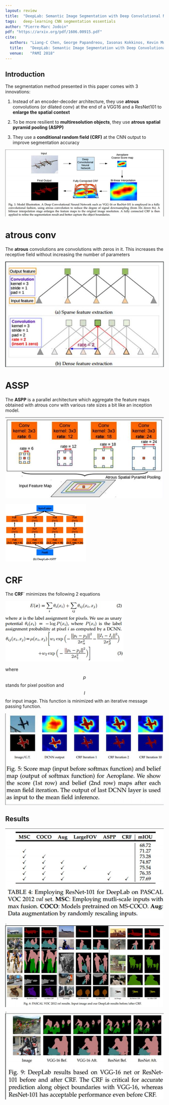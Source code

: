 ```yaml
---
layout: review
title:  "DeepLab: Semantic Image Segmentation with Deep Convolutional Nets, Atrous Convolution, and Fully Connected CRFs"
tags:   deep-learning CNN segmentation essentials
author: "Pierre-Marc Jodoin"
pdf: "https://arxiv.org/pdf/1606.00915.pdf"
cite:
  authors: "Liang-C Chen, George Papandreou, Iasonas Kokkinos, Kevin Murphy, and Alan L. Yuille"
  title:   "DeepLab: Semantic Image Segmentation with Deep Convolutional Nets, Atrous Convolution, and Fully Connected CRFs"
  venue:   "PAMI 2018"
---
```


## Introduction
The segmentation method presented in this paper comes with 3 innovations:

1. Instead of an encoder-decoder architecture, they use **atrous** convolutions (or dilated conv) at the end of a VGG16 and a ResNet101 to **enlarge the spatial context**

2. To be more resilient to **multiresolution objects**, they use **atrous spatial pyramid pooling (ASPP)**

3. They use a **conditional random field (CRF)** at the CNN output to improve segmentation accuracy


![](/article/images/deepLab/sc04.jpg)

# atrous conv

The **atrous** convolutions are convolutions with zeros in it.  This increases the receptive field without increasing the number of parameters

![](/article/images/deepLab/sc01.jpg)

# ASSP

The **ASPP** is a parallel architecture which aggregate the feature maps obtained with atrous conv with various rate sizes a bit like an inception model.

![](/article/images/deepLab/sc02.jpg)

![](/article/images/deepLab/sc08.jpg)

# CRF

The **CRF**` minimizes the following 2 equations

![](/article/images/deepLab/sc09.jpg)
![](/article/images/deepLab/sc10.jpg)

where $$p$$ stands for pixel position and $$I$$ for input image.  This function is minimized with an iterative message passing function.

![](/article/images/deepLab/sc03.jpg)

## Results

![](/article/images/deepLab/sc05.jpg)
.
![](/article/images/deepLab/sc06.jpg)
.
![](/article/images/deepLab/sc07.jpg)


